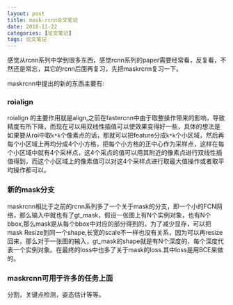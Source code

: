 ```yaml
---
layout: post
title: mask-rcnn论文笔记
date: 2018-11-22
categories: [论文笔记]
tags: 论文笔记
---
```

<!--more-->

感觉从rcnn系列中学到很多东西，感觉rcnn系列的paper需要经常看，反复看，不然还是常忘，其它的rcnn后面再复习，先把maskrcnn复习一下。

maskrcnn中提出的新的东西主要有:

### roialign

roialign 的主要作用就是align,之前在fastercnn中由于取整操作带来的影响，导致精度有所下降，而现在可以用双线性插值可以使效果变得好一些，具体的想法是
如果要从roi中取`k*k`个像素点的话，那就可以把feature分成`k*k`个小区域，然后再每个小区域上再均分成4个小方格，把每个小方格的正中心作为采样点，这样在每个小区域中就有4个采样点，这4个采点的值可以用其附近的像素点进行双线性插值得到，而这个小区域上的像素值可以对这4个采样点进行取最大值操作或者取平均操作都可以。

### 新的mask分支

maskrcnn相比于之前的rcnn系列多了一个关于mask的分支，即一个小的FCN网络，那么输入中就也有了gt_mask，假设一张图上有N个实例对象，也有N个bbox,那么mask是从每个bbox中对应的部分得到的，为了减少显存，可以把mask Resize到同一个shape,长宽的scale不一样也没有关系，因为可以再resize回来，那么对于一张图的输入，gt_mask的shape就是有N个深度的，每个深度代表一个实例对象。在最终的loss中也多了关于mask的loss.其中loss是用BCE来做的。

### maskrcnn可用于许多的任务上面

分割，关键点检测，姿态估计等等。
